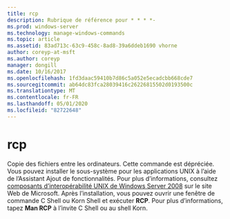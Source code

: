 ```yaml
---
title: rcp
description: Rubrique de référence pour * * * *-
ms.prod: windows-server
ms.technology: manage-windows-commands
ms.topic: article
ms.assetid: 83ad713c-63c9-458c-8ad8-39a6ddeb1690 vhorne
author: coreyp-at-msft
ms.author: coreyp
manager: dongill
ms.date: 10/16/2017
ms.openlocfilehash: 1fd3daac59410b7d86c5a052e5ecadcbb668cde7
ms.sourcegitcommit: ab64dc83fca28039416c26226815502d0193500c
ms.translationtype: MT
ms.contentlocale: fr-FR
ms.lasthandoff: 05/01/2020
ms.locfileid: "82722648"
---
```

# <a name="rcp"></a>rcp



Copie des fichiers entre les ordinateurs. Cette commande est dépréciée. Vous pouvez installer le sous-système pour les applications UNIX à l’aide de l’Assistant Ajout de fonctionnalités. Pour plus d’informations, consultez [composants d’interopérabilité UNIX de Windows Server 2008](https://go.microsoft.com/fwlink/?LinkId=191835) sur le site Web de Microsoft. Après l’installation, vous pouvez ouvrir une fenêtre de commande C Shell ou Korn Shell et exécuter **RCP**. Pour plus d’informations, tapez **Man RCP** à l’invite C Shell ou au shell Korn.